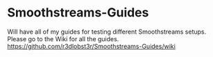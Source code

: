 # Smoothstreams-Guides
Will have all of my guides for testing different Smoothstreams setups.<br>
Please go to the Wiki for all the guides. <br>https://github.com/r3dlobst3r/Smoothstreams-Guides/wiki
